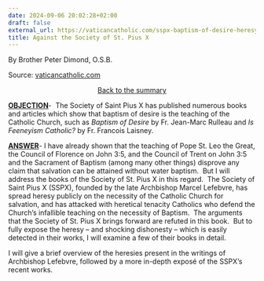 ```yaml
---
date: 2024-09-06 20:02:28+02:00
draft: false
external_url: https://vaticancatholic.com/sspx-baptism-of-desire-heresy/
title: Against the Society of St. Pius X
---
```



By Brother Peter Dimond, O.S.B.

Source: [vaticancatholic.com](https://vaticancatholic.com/sspx-baptism-of-desire-heresy/)

<p style="text-align: center;"><a href="https://vaticancatholic.com/heretics-against-water-baptism">Back to the summary</a></p>
<p><strong><u>OBJECTION</u></strong>-  The Society of Saint Pius X has published numerous books and articles which show that baptism of desire is the teaching of the Catholic Church, such as <em>Baptism of Desire</em> by Fr. Jean-Marc Rulleau and <em>Is Feeneyism Catholic?</em> by Fr. Francois Laisney.</p>

<p><strong><u>ANSWER</u></strong>- I have already shown that the teaching of Pope St. Leo the Great, the Council of Florence on John 3:5, and the Council of Trent on John 3:5 and the Sacrament of Baptism (among many other things) disprove any claim that salvation can be attained without water baptism.  But I will address the books of the Society of St. Pius X in this regard.  The Society of Saint Pius X (SSPX), founded by the late Archbishop Marcel Lefebvre, has spread heresy publicly on the necessity of the Catholic Church for salvation, and has attacked with heretical tenacity Catholics who defend the Church’s infallible teaching on the necessity of Baptism.  The arguments that the Society of St. Pius X brings forward are refuted in this book.  But to fully expose the heresy – and shocking dishonesty – which is easily detected in their works, I will examine a few of their books in detail.</p>

<p>I will give a brief overview of the heresies present in the writings of Archbishop Lefebvre, followed by a more in-depth exposé of the SSPX’s recent works.</p>
</div>
